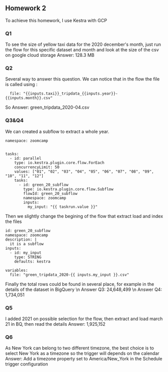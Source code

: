 ## Homework 2
To achieve this homework, I use Kestra with GCP
### Q1
To see the size of yellow taxi data for the 2020 december's month, just run the flow for this specific dataset and month and look at the size of the csv on google cloud storage
Answer: 128.3 MB

### Q2
Several way to answer this question. We can notice that in the flow the file is called using :
```variables:
  file: "{{inputs.taxi}}_tripdata_{{inputs.year}}-{{inputs.month}}.csv"
```
So Answer: green_tripdata_2020-04.csv

### Q3&Q4
We can created a subflow to extract a whole year. 

```id: green_parent_subflow
namespace: zoomcamp


tasks:
  - id: parallel
    type: io.kestra.plugin.core.flow.ForEach
    concurrencyLimit: 50
    values: ["01", "02", "03", "04", "05", "06", "07", "08", "09", "10", "11", "12"]
    tasks:
      - id: green_20_subflow
        type: io.kestra.plugin.core.flow.Subflow
        flowId: green_20_subflow
        namespace: zoomcamp
        inputs:
          my_input: "{{ taskrun.value }}"
```

Then we slightly change the begining of the flow that extract load and index the files
```
id: green_20_subflow
namespace: zoomcamp
description: |
  it is a subflow
inputs:
  - id: my_input
    type: STRING
    defaults: kestra

variables:
  file: "green_tripdata_2020-{{ inputs.my_input }}.csv"
```

Finally the total rows could be found in several place, for example in the details of the dataset in BigQuery  \n
Answer Q3: 24,648,499 \n
Answer Q4: 1,734,051

### Q5
I added 2021 on possible selection for the flow, then extract and load march 21 in BQ, then read the details
Answer: 1,925,152
### Q6
As New York can belong to two different timezone, the best choice is to select New York as a timezone so the trigger will depends on the calendar
Answer: Add a timezone property set to America/New_York in the Schedule trigger configuration
